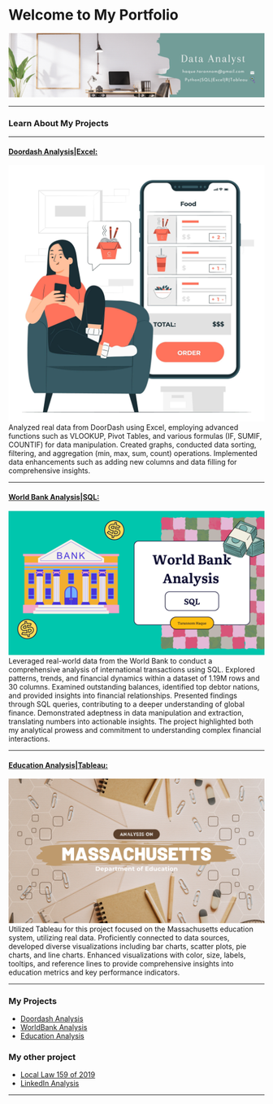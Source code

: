 # Welcome to My Portfolio

[<img src="images/Blue Illustrated Technology General LinkedIn Banner-4.png?raw=true"/>](https://www.linkedin.com/in/tarannom-haque/)

---

### Learn About My Projects

---
#### [Doordash Analysis|Excel:](https://www.linkedin.com/pulse/data-driven-case-study-doordashs-operations-tarannom-haque/)
[<img src="images/5739256.jpg?raw=true"/>](https://www.linkedin.com/pulse/data-driven-case-study-doordashs-operations-tarannom-haque/)
Analyzed real data from DoorDash using Excel, employing advanced functions such as VLOOKUP, Pivot Tables, and various formulas (IF, SUMIF, COUNTIF) for data manipulation. Created graphs, conducted data sorting, filtering, and aggregation (min, max, sum, count) operations. Implemented data enhancements such as adding new columns and data filling for comprehensive insights. 

---

#### [World Bank Analysis|SQL:](https://www.linkedin.com/pulse/sql-project-real-world-data-from-bank-tarannom-haque/)
[<img src="images/Tarannom Haque.png?raw=true"/>](https://www.linkedin.com/pulse/sql-project-real-world-data-from-bank-tarannom-haque/)
Leveraged real-world data from the World Bank to conduct a comprehensive analysis of international transactions using SQL. Explored patterns, trends, and financial dynamics within a dataset of 1.19M rows and 30 columns. Examined outstanding balances, identified top debtor nations, and provided insights into financial relationships. Presented findings through SQL queries, contributing to a deeper understanding of global finance. Demonstrated adeptness in data manipulation and extraction, translating numbers into actionable insights. The project highlighted both my analytical prowess and commitment to understanding complex financial interactions.

---

#### [Education Analysis|Tableau:](https://www.linkedin.com/pulse/education-project-analyzing-massachusetts-school-data-tarannom-haque/)
[<img src="images/Subscribe.png?raw=true"/>](https://www.linkedin.com/pulse/education-project-analyzing-massachusetts-school-data-tarannom-haque/)
Utilized Tableau for this project focused on the Massachusetts education system, utilizing real data. Proficiently connected to data sources, developed diverse visualizations including bar charts, scatter plots, pie charts, and line charts. Enhanced visualizations with color, size, labels, tooltips, and reference lines to provide comprehensive insights into education metrics and key performance indicators.

---

### My Projects

- [Doordash Analysis](https://www.linkedin.com/pulse/data-driven-case-study-doordashs-operations-tarannom-haque/)
- [WorldBank Analysis](https://www.linkedin.com/pulse/sql-project-real-world-data-from-bank-tarannom-haque/)
- [Education Analysis](https://www.linkedin.com/pulse/education-project-analyzing-massachusetts-school-data-tarannom-haque/)

### My other project

- [Local Law 159 of 2019](https://www.rpubs.com/Tarannom/1013086)
- [LinkedIn Analysis](https://www.linkedin.com/pulse/linkedin-analysis-tarannom-haque/)

---

